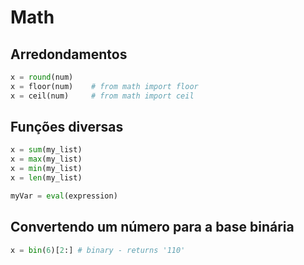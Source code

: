 # Math

## Arredondamentos

~~~python
x = round(num)
x = floor(num)    # from math import floor
x = ceil(num)     # from math import ceil
~~~

## Funções diversas

~~~python
x = sum(my_list)
x = max(my_list)
x = min(my_list)
x = len(my_list)
~~~

~~~python
myVar = eval(expression)
~~~

## Convertendo um número para a base binária

~~~python
x = bin(6)[2:] # binary - returns '110'
~~~
